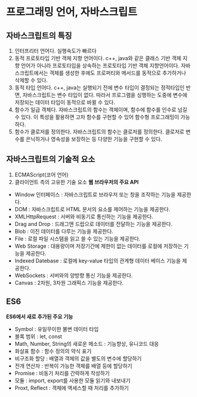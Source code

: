 # 프로그래밍 언어, 자바스크립트

## 자바스크립트의 특징

1. 인터프리터 언어다.
   실행속도가 빠르다
2. 동적 프로토타입 기반 객체 지향 언어이다.
   c++, java와 같은 클래스 기반 객체 지향 언어가 아니라 프로토타입을 상속하는 프로토타입 기반 객체 지향언어이다. 자바스크립트에서는 객체를 생성한 후에도 프로퍼티와 메서드를 동적으로 추가하거나 삭제할 수 있다.
3. 동적 타입 언어다.
   c++, java는 실행되기 전에 변수 타입이 결정되는 정적타입인 반면, 자바스크립트는 변수 타입이 없다. 따라서 프로그램을 싱행하는 도중에 변수에 저장되는 데이터 타입이 동적으로 바뀔 수 있다.
4. 함수가 일급 객체다.
   자바스크립트의 함수는 객체이며, 함수에 함수를 인수로 넘길 수 있다. 이 특성을 활용하면 고차 함수를 구현할 수 있어 함수형 프로그래밍이 가능하다.
5. 함수가 클로저를 정의한다.
   자바스크립트의 함수는 클로저를 정의한다. 클로저로 변수를 은닉하거나 영속성을 보장하는 등 다양한 기능을 구현할 수 있다.

## 자바스크립트의 기술적 요소

1. ECMAScript(코어 언어)
2. 클라이언트 측의 고유한 기술 요소
   **웹 브라우저의 주요 API**

- Window 인터페이스 : 자바스크립트로 브라우저 또는 창을 조작하는 기능을 제공한다.
- DOM : 자바스크립트로 HTML 문서의 요소를 제어하는 기능을 제공한다.
- XMLHttpRequest : 서버와 비동기로 통신하는 기능을 제공한다.
- Drag and Drop : 드래그앤 드랍으로 데이터를 전달하는 기능을 제공한다.
- Blob : 이진 데이터를 다루는 기능을 제공한다.
- File : 로컬 파일 시스템을 읽고 쓸 수 있는 기능을 제공한다.
- Web Storage : 대용량이며 저장기간에 제한이 없는 데이터를 로컬에 저장하는 기능을 제공한다.
- Indexed Datebase : 로컬에 key-value 타입의 관계형 데이터 베이스 기능을 제공한다.
- WebSockets : 서버와의 양방향 통신 기능을 제공한다.
- Canvas : 2차원, 3차원 그래픽스 기능을 제공한다.

## ES6

**ES6에서 새로 추가된 주요 기능**

- Symbol : 유일무이한 불변 데이터 타입
- 블록 범위 : let, const
- Math, Number, String의 새로운 메소드 : 기능향상, 유니코드 대응
- 화살표 함수 : 함수 정의의 약식 표기
- 비구조화 할당 : 배열과 객체의 값을 별도의 변수에 할당하기
- 전개 연산자 : 반복이 가능한 객체를 배열 등에 할당하기
- Promise : 비동기 처리를 간략하게 작성하기
- 모듈 : import, export를 사용한 모듈 읽기와 내보내기
- Proxt, Reflect : 객체에 액세스할 때 처리를 추가하기
